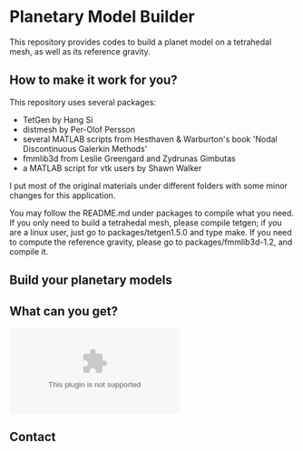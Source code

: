 Planetary Model Builder 
================================================================
This repository provides codes to build a planet model on a tetrahedal mesh,
as well as its reference gravity. 

How to make it work for you? 
----------------------------------------------------------------
This repository uses several packages:  
+ TetGen by Hang Si  
+ distmesh by Per-Olof Persson  
+ several MATLAB scripts from Hesthaven & Warburton's book 'Nodal Discontinuous Galerkin Methods'  
+ fmmlib3d from Leslie Greengard and Zydrunas Gimbutas  
+ a MATLAB script for vtk users by Shawn Walker

I put most of the original materials under different folders 
with some minor changes for this application.


You may follow the README.md under packages to compile what you need. 
If you only need to build a tetrahedal mesh, please compile tetgen; if you are a linux user, just go to packages/tetgen1.5.0 and type make. If you need to compute the reference gravity, please go to packages/fmmlib3d-1.2, and compile it.  


Build your planetary models
-----------------------------------------------------------------


What can you get?  
-----------------------------------------------------------------
 ![Alt](../CMI_94k.eps)

Contact 
-----------------------------------------------------------------
